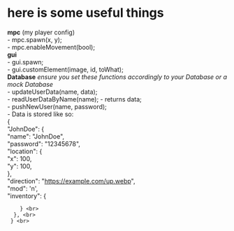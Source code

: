 # here is some useful things
  **mpc** (my player config) <br>
    - mpc.spawn(x, y); <br>
    - mpc.enableMovement(bool); <br>
  **gui** <br>
    - gui.spawn; <br>
    - gui.customElement(image, id, toWhat); <br>
  **Database** *ensure you set these functions accordingly to your Database or a mock Database* <br>
    - updateUserData(name, data); <br>
    - readUserDataByName(name); - returns data; <br>
    - pushNewUser(name, password); <br>
    - Data is stored like so: <br>
     { <br>
      "JohnDoe": { <br>
        "name": "JohnDoe", <br>
        "password": "12345678", <br>
        "location": { <br>
          "x": 100, <br>
          "y": 100, <br>
        }, <br>
        "direction": "https://example.com/up.webp", <br>
        "mod": 'n', <br>
        "inventory": { <br>
          
        } <br>
      }, <br>
     } <br>
